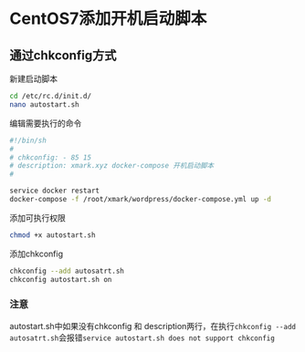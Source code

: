 # CentOS7添加开机启动脚本

## 通过chkconfig方式

新建启动脚本

```sh
cd /etc/rc.d/init.d/
nano autostart.sh
```

编辑需要执行的命令

```sh
#!/bin/sh
#
# chkconfig: - 85 15
# description: xmark.xyz docker-compose 开机启动脚本
#

service docker restart
docker-compose -f /root/xmark/wordpress/docker-compose.yml up -d

```

添加可执行权限

```sh
chmod +x autostart.sh
```

添加chkconfig

```sh
chkconfig --add autosatrt.sh
chkconfig autostart.sh on
```

### 注意

autostart.sh中如果没有chkconfig 和 description两行，在执行`chkconfig --add autosatrt.sh`会报错`service autostart.sh does not support chkconfig`
